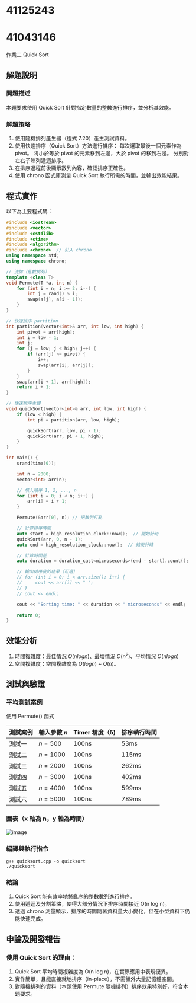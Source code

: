 # 41125243 
# 41043146

作業二 Quick Sort

## 解題說明

### 問題描述

本題要求使用 Quick Sort 針對指定數量的整數進行排序，並分析其效能。

### 解題策略

1. 使用隨機排列產生器（程式 7.20）產生測試資料。
2. 使用快速排序（Quick Sort）方法進行排序：
   每次選取最後一個元素作為 pivot。
   將小於等於 pivot 的元素移到左邊，大於 pivot 的移到右邊。
   分別對左右子陣列遞迴排序。
3. 在排序過程前後顯示數列內容，確認排序正確性。
4. 使用 chrono 函式庫測量 Quick Sort 執行所需的時間，並輸出效能結果。
## 程式實作

以下為主要程式碼：

```cpp
#include <iostream>
#include <vector>
#include <cstdlib>
#include <ctime>
#include <algorithm>
#include <chrono>  // 引入 chrono
using namespace std;
using namespace chrono;

// 洗牌（亂數排列）
template <class T>
void Permute(T *a, int n) {
    for (int i = n; i >= 2; i--) {
        int j = rand() % i;
        swap(a[j], a[i - 1]);
    }
}

// 快速排序 partition
int partition(vector<int>& arr, int low, int high) {
    int pivot = arr[high];
    int i = low - 1;
    int j;
    for (j = low; j < high; j++) {
        if (arr[j] <= pivot) {
            i++;
            swap(arr[i], arr[j]);
        }
    }
    swap(arr[i + 1], arr[high]);
    return i + 1;
}

// 快速排序主體
void quickSort(vector<int>& arr, int low, int high) {
    if (low < high) {
        int pi = partition(arr, low, high);

        quickSort(arr, low, pi - 1);
        quickSort(arr, pi + 1, high);
    }
}

int main() {
    srand(time(0));

    int n = 2000;
    vector<int> arr(n);

    // 填入順序 1, 2, ..., n
    for (int i = 0; i < n; i++) {
        arr[i] = i + 1;
    }

    Permute(&arr[0], n); // 把數列打亂

    // 計算排序時間
    auto start = high_resolution_clock::now();  // 開始計時
    quickSort(arr, 0, n - 1);
    auto end = high_resolution_clock::now();  // 結束計時

    // 計算時間差
    auto duration = duration_cast<microseconds>(end - start).count();

    // 輸出排序後的結果（可選）
    // for (int i = 0; i < arr.size(); i++) {
    //     cout << arr[i] << " ";
    // }
    // cout << endl;

    cout << "Sorting time: " << duration << " microseconds" << endl;

    return 0;
}

```

## 效能分析

1. 時間複雜度：最佳情況 $O(nlogn)$、最壞情況 $O(n^2)$、平均情況 $O(nlogn)$
2. 空間複雜度：空間複雜度為 $O(logn)$ ~ $O(n)$。

## 測試與驗證

### 平均測試案例

使用 Permute() 函式

| 測試案例 | 輸入參數 $n$ | Timer 精度（δ) | 排序執行時間 |
|----------|--------------|--------------|-------------|
| 測試一   | $n = 500$    | 100ns        | 53ms       |
| 測試二   | $n = 1000$   | 100ns        | 115ms      |
| 測試三   | $n = 2000$   | 100ns        | 262ms      |
| 測試四   | $n = 3000$   | 100ns        | 402ms      |
| 測試五   | $n = 4000$   | 100ns        | 599ms      | 
| 測試六   | $n = 5000$   | 100ns        | 789ms      | 

### 圖表（x 軸為 n，y 軸為時間）

![image](https://github.com/user-attachments/assets/dba5ae45-13ef-42c5-a3e6-6ddea63b6b90)

### 編譯與執行指令

```shell
g++ quicksort.cpp -o quicksort
./quicksort
```

### 結論

1. Quick Sort 能有效率地將亂序的整數數列進行排序。
2. 使用遞迴及分割策略，使得大部分情況下排序時間接近 O(n log n)。
3. 透過 chrono 測量顯示，排序的時間隨著資料量大小變化，但在小型資料下仍能快速完成。

## 申論及開發報告

### 使用 Quick Sort 的理由：

1. Quick Sort 平均時間複雜度為 O(n log n)，在實際應用中表現優異。
2. 實作簡單，且能直接就地排序（in-place），不需額外大量記憶體空間。
3. 對隨機排列的資料（本題使用 Permute 隨機排列）排序效果特別好，符合本題要求。


